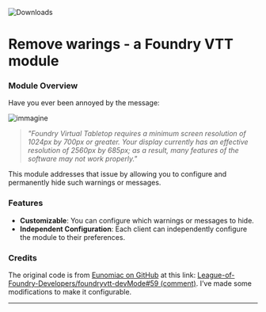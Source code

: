 ![Downloads](https://img.shields.io/github/downloads/misthero/warning-remove/total.svg)

# Remove warings - a Foundry VTT module

### Module Overview

Have you ever been annoyed by the message:

![immagine](https://github.com/user-attachments/assets/63e8149f-1c14-4e83-ab8f-3eeb0b2f07ef)


> *"Foundry Virtual Tabletop requires a minimum screen resolution of 1024px by 700px or greater. Your display currently has an effective resolution of 2560px by 685px; as a result, many features of the software may not work properly."*

This module addresses that issue by allowing you to configure and permanently hide such warnings or messages.

### Features

- **Customizable**: You can configure which warnings or messages to hide.
- **Independent Configuration**: Each client can independently configure the module to their preferences.

### Credits

The original code is from [Eunomiac on GitHub](https://github.com/Eunomiac) at this link: [League-of-Foundry-Developers/foundryvtt-devMode#59 (comment)](https://github.com/League-of-Foundry-Developers/foundryvtt-devMode/issues/59#issuecomment-761050561). I’ve made some modifications to make it configurable.

---
